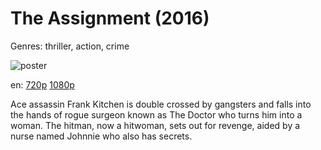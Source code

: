 # The Assignment (2016)

Genres: thriller, action, crime

![poster](http://image.tmdb.org/t/p/w500/1BGHC3MwmzYQCr8kBnxCVjtkuNm.jpg)

en:
  [720p](magnet:?xt=urn:btih:A11F4E6EF863ADF198E37A49D6A625C695D91449&tr=udp://glotorrents.pw:6969/announce&tr=udp://tracker.opentrackr.org:1337/announce&tr=udp://torrent.gresille.org:80/announce&tr=udp://tracker.openbittorrent.com:80&tr=udp://tracker.coppersurfer.tk:6969&tr=udp://tracker.leechers-paradise.org:6969&tr=udp://p4p.arenabg.ch:1337&tr=udp://tracker.internetwarriors.net:1337)
  [1080p](magnet:?xt=urn:btih:AE8AD60848C512B41D5A2B034DBCA210AC7C7A45&tr=udp://glotorrents.pw:6969/announce&tr=udp://tracker.opentrackr.org:1337/announce&tr=udp://torrent.gresille.org:80/announce&tr=udp://tracker.openbittorrent.com:80&tr=udp://tracker.coppersurfer.tk:6969&tr=udp://tracker.leechers-paradise.org:6969&tr=udp://p4p.arenabg.ch:1337&tr=udp://tracker.internetwarriors.net:1337)
  


Ace assassin Frank Kitchen is double crossed by gangsters and falls into the hands of rogue surgeon known as The Doctor who turns him into a woman. The hitman, now a hitwoman, sets out for revenge, aided by a nurse named Johnnie who also has secrets.